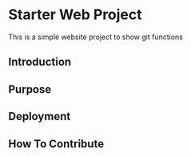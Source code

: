 # Starter Web Project

This is a simple website project to show git functions

## Introduction

## Purpose

## Deployment
## How To Contribute
